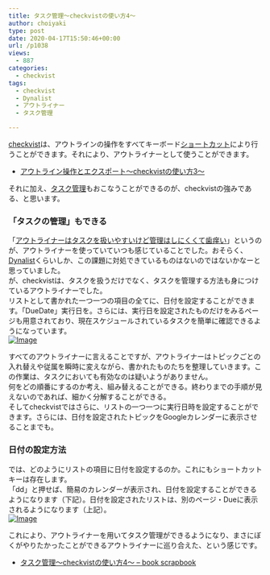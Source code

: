 ```yaml
---
title: タスク管理〜checkvistの使い方4〜
author: choiyaki
type: post
date: 2020-04-17T15:50:46+00:00
url: /p1038
views:
  - 887
categories:
  - checkvist
tags:
  - checkvist
  - Dynalist
  - アウトライナー
  - タスク管理

---
```

[checkvist][1]は、アウトラインの操作をすべてキーボード[ショートカット][2]により行うことができます。それにより、アウトライナーとして使うことができます。

  * [アウトライン操作とエクスポート〜checkvistの使い方3〜][3]

それに加え、[タスク管理][4]もおこなうことができるのが、checkvistの強みである、と思います。

### 「タスクの管理」もできる

「[アウトライナーはタスクを扱いやすいけど管理はしにくくて歯痒い][5]」というのが、アウトライナーを使っていていつも感じていることでした。おそらく、[Dynalist][6]くらいしか、この課題に対処できているものはないのではないかなーと思っていました。  
が、checkvistは、タスクを扱うだけでなく、タスクを管理する方法も身につけているアウトライナーでした。  
リストとして書かれた一つ一つの項目の全てに、日付を設定することができます。「DueDate」実行日を。さらには、実行日を設定されたものだけをみるページも用意されており、現在スケジュールされているタスクを簡単に確認できるようになっています。  
[![Image][7]][8]

すべてのアウトライナーに言えることですが、アウトライナーはトピックごとの入れ替えや従属を瞬時に変えながら、書かれたものたちを整理していきます。この作業は、タスクにおいても有効なのは疑いようがありません。  
何をどの順番にするのか考え、組み替えることができる。終わりまでの手順が見えないのであれば、細かく分解することができる。  
そしてcheckvistではさらに、リストの一つ一つに実行日時を設定することができます。さらには、日付を設定されたトピックをGoogleカレンダーに表示させることまでも。

### 日付の設定方法

では、どのようにリストの項目に日付を設定するのか。これにもショートカットキーは存在します。  
「dd」と押せば、簡易のカレンダーが表示され、日付を設定することができるようになります（下記）。日付を設定されたリストは、別のページ・Dueに表示されるようになります（上記）。  
[![Image][9]][10]

これにより、アウトライナーを用いてタスク管理ができるようになり、まさにぼくがやりたかったことができるアウトライナーに巡り合えた、という感じです。

  * [タスク管理〜checkvistの使い方4〜 &#8211; book scrapbook][11]

 [1]: https://scrapbox.io/choiyaki-hondana/checkvist
 [2]: https://scrapbox.io/choiyaki-hondana/%E3%82%B7%E3%83%A7%E3%83%BC%E3%83%88%E3%82%AB%E3%83%83%E3%83%88
 [3]: https://choiyaki.com/?p=1034
 [4]: https://scrapbox.io/choiyaki-hondana/%E3%82%BF%E3%82%B9%E3%82%AF%E7%AE%A1%E7%90%86
 [5]: https://choiyaki.com/?p=1023
 [6]: https://scrapbox.io/choiyaki-hondana/Dynalist
 [7]: https://gyazo.com/cc0cacfd7b0536db34122a7d6664c39d/thumb/1000
 [8]: https://gyazo.com/cc0cacfd7b0536db34122a7d6664c39d
 [9]: https://gyazo.com/609ac12db62617d436c5b864159e64f8/thumb/1000
 [10]: https://gyazo.com/609ac12db62617d436c5b864159e64f8
 [11]: https://scrapbox.io/choiyaki-hondana/%E3%82%BF%E3%82%B9%E3%82%AF%E7%AE%A1%E7%90%86%E3%80%9Ccheckvist%E3%81%AE%E4%BD%BF%E3%81%84%E6%96%B94%E3%80%9C